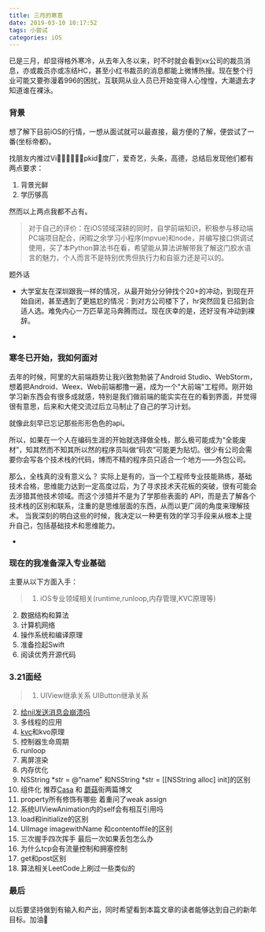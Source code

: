 ```yaml
---
title: 三月的寒意
date: 2019-03-10 10:17:52
tags: 小尝试
categories: iOS
---
```

已是三月，却显得格外寒冷，从去年入冬以来，时不时就会看到xx公司的裁员消息，亦或裁员亦或冻结HC，甚至小红书裁员的消息都能上微博热搜。现在整个行业可能又要弥漫着996的困扰，互联网从业人员已开始变得人心惶惶，大潮退去才知道谁在裸泳。<!--more-->

### 背景
想了解下目前iOS的行情，一想从面试就可以最直接，最方便的了解，便尝试了一番(坐标帝都)。

找朋友内推过Vipkid，度厂，爱奇艺，头条，高德，总结后发现他们都有两点要求：

1. 背景光鲜
2. 学历够高

然而以上两点我都不占有。

> 对于自己的评价：在iOS领域深耕的同时，自学前端知识，积极参与移动端PC端项目配合，闲暇之余学习小程序(mpvue)和node，并编写接口供调试使用，买了本Python算法书在看，希望能从算法讲解带我了解这门胶水语言的魅力，个人而言不是特别优秀但执行力和自驱力还是可以的。

题外话

- 大学室友在深圳跟我一样的情况，从最开始分分钟找个20+的冲动，到现在开始自闭，甚至遇到了更尴尬的情况：到对方公司楼下了，hr突然回复已招到合适人选。难免内心一万匹草泥马奔腾而过。现在庆幸的是，还好没有冲动到裸辞。

-

 
### 寒冬已开始，我如何面对
去年的时候，阿里的大前端趋势让我兴致勃勃装了Android Studio、WebStorm，想着把Android、Weex、Web前端都撸一遍，成为一个"大前端"工程师。刚开始学习新东西会有很多成就感，特别是我们做前端的能实实在在的看到界面，并觉得很有意思，后来和大佬交流过后立马制止了自己的学习计划。

就像此刻早已忘记那些形形色色的api。

所以，如果在一个人在编码生涯的开始就选择做全栈，那么极可能成为“全能废材”，知其然而不知其所以然的程序员叫做“码农”可能更为贴切。很少有公司会需要你会写各个技术栈的代码，博而不精的程序员只适合一个地方——外包公司。

那么，全栈真的没有意义么？
实际上是有的，当一个工程师专业技能熟练，基础技术合格，思维能力达到一定高度过后，为了寻求技术天花板的突破，很有可能会去涉猎其他技术领域。而这个涉猎并不是为了学那些表面的 API，而是去了解各个技术栈的区别和联系，注重的是思维层面的东西，从而以更广阔的角度来理解技术。
当我深刻的明白这些的时候，我决定以一种更有效的学习手段来从根本上提升自己，包括基础技术和思维能力。

-

### 现在的我准备深入专业基础
主要从以下方面入手：


> 1. iOS专业领域相关(runtime,runloop,内存管理,KVC原理等)
2. 数据结构和算法
3. 计算机网络
4. 操作系统和编译原理
5. 准备捡起Swift
6. 阅读优秀开源代码

### 3.21面经

> 1. UIView继承关系 UIButton继承关系
2. [给nil发送消息会崩溃吗](https://blog.csdn.net/g_eorge/article/details/53536721)
3. 多线程的应用
4. [kvc](https://www.jianshu.com/p/1d39bc610a5b)和kvo原理 
5. 控制器生命周期 
6. runloop
7. 离屏渲染
8. 内存优化
9. NSString *str = @“name” 和NSString *str = [[NSString alloc] init]的区别
10. 组件化 推荐[Casa](http://casatwy.com/iOS-Modulization.html) 和 [蘑菇](https://limboy.me/tech/2016/03/10/mgj-components.html)街两篇博文
11. property所有修饰有哪些  着重问了weak assign
12. 系统UIViewAnimation内的self会有相互引用吗
13. load和initialize的区别
14. UIImage imagewithName 和contentoffile的区别
15. 三次握手四次挥手 最后一次如果丢包怎么办
16. 为什么tcp会有流量控制和拥塞控制
17. get和post区别
18. 算法相关LeetCode上刷过一些类似的

### 最后
以后要坚持做到有输入和产出，同时希望看到本篇文章的读者能够达到自己的新年目标。加油💪
